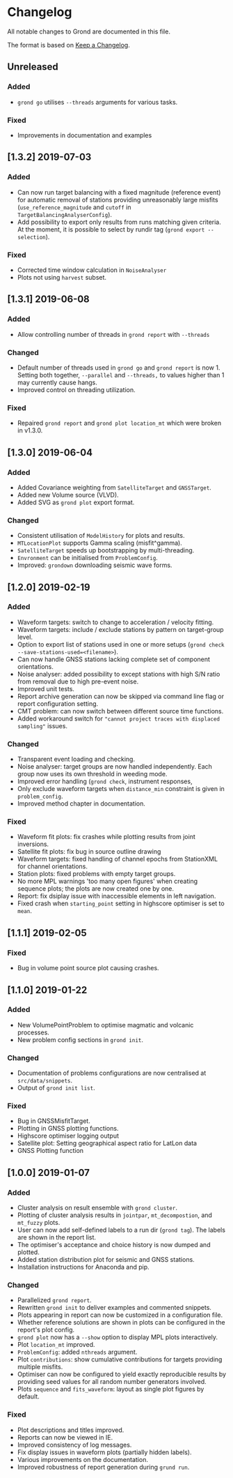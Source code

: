 # Changelog

All notable changes to Grond are documented in this file.

The format is based on [Keep a Changelog](https://keepachangelog.com/en/1.0.0/).

## Unreleased

### Added
- `grond go` utilises `--threads` arguments for various tasks.

### Fixed
- Improvements in documentation and examples

## [1.3.2] 2019-07-03

### Added
- Can now run target balancing with a fixed magnitude (reference event) for
  automatic removal of stations providing unreasonably large misfits
  (`use_reference_magnitude` and `cutoff` in `TargetBalancingAnalyserConfig`).
- Add possibility to export only results from runs matching given criteria.
  At the moment, it is possible to select by rundir tag (`grond export
  --selection`).

### Fixed
- Corrected time window calculation in `NoiseAnalyser`
- Plots not using `harvest` subset.

## [1.3.1] 2019-06-08

### Added
- Allow controlling number of threads in `grond report` with `--threads`

### Changed
- Default number of threads used in `grond go` and `grond report` is now 1.
  Setting both together, `--parallel` and `--threads,` to values higher than 1
  may currently cause hangs.
- Improved control on threading utilization.

### Fixed
- Repaired `grond report` and `grond plot location_mt` which were broken in
  v1.3.0.


## [1.3.0] 2019-06-04

### Added
- Added Covariance weighting from `SatelliteTarget` and `GNSSTarget`.
- Added new Volume source (VLVD).
- Added SVG as `grond plot` export format.

### Changed
- Consistent utilisation of `ModelHistory` for plots and results.
- `MTLocationPlot` supports Gamma scaling (misfit^gamma).
- `SatelliteTarget` speeds up bootstrapping by multi-threading.
- `Envronment` can be initialised from `ProblemConfig`.
- Improved: `grondown` downloading seismic wave forms.


## [1.2.0] 2019-02-19

### Added
- Waveform targets: switch to change to acceleration / velocity fitting.
- Waveform targets: include / exclude stations by pattern on target-group
  level.
- Option to export list of stations used in one or more setups (`grond check
  --save-stations-used=<filename>`).
- Can now handle GNSS stations lacking complete set of component orientations.
- Noise analyser: added possibility to except stations with high S/N ratio from
  removal due to high pre-event noise.
- Improved unit tests.
- Report archive generation can now be skipped via command line flag or report
  configuration setting.
- CMT problem: can now switch between different source time functions.
- Added workaround switch for `"cannot project traces with displaced sampling"`
  issues.

### Changed
- Transparent event loading and checking.
- Noise analyser: target groups are now handled independently. Each group now
  uses its own threshold in weeding mode.
- Improved error handling (`grond check`, instrument responses, 
- Only exclude waveform targets when `distance_min` constraint is given in
  `problem_config`.
- Improved method chapter in documentation.

### Fixed
- Waveform fit plots: fix crashes while plotting results from joint inversions.
- Satellite fit plots: fix bug in source outline drawing
- Waveform targets: fixed handling of channel epochs from StationXML for
  channel orientations.
- Station plots: fixed problems with empty target groups.
- No more MPL warnings 'too many open figures' when creating sequence plots;
  the plots are now created one by one.
- Report: fix dsiplay issue with inaccessible elements in left navigation.
- Fixed crash when `starting_point` setting in highscore optimiser is set to
  `mean`.

## [1.1.1] 2019-02-05

### Fixed
- Bug in volume point source plot causing crashes.

## [1.1.0] 2019-01-22

### Added
- New VolumePointProblem to optimise magmatic and volcanic processes.
- New problem config sections in `grond init`.

### Changed
- Documentation of problems configurations are now centralised at 
  `src/data/snippets`.
- Output of `grond init list`.

### Fixed
- Bug in GNSSMisfitTarget.
- Plotting in GNSS plotting functions.
- Highscore optimiser logging output
- Satellite plot: Setting geographical aspect ratio for LatLon data
- GNSS Plotting function

## [1.0.0] 2019-01-07

### Added
- Cluster analysis on result ensemble with `grond cluster`.
- Plotting of cluster analysis results in `jointpar`, `mt_decompostion`, and
  `mt_fuzzy` plots.
- User can now add self-defined labels to a run dir (`grond tag`). The labels
  are shown in the report list.
- The optimiser's acceptance and choice history is now dumped and plotted.
- Added station distribution plot for seismic and GNSS stations.
- Installation instructions for Anaconda and pip.

### Changed
- Parallelized `grond report`.
- Rewritten `grond init` to deliver examples and commented snippets.
- Plots appearing in report can now be customized in a configuration file.
- Whether reference solutions are shown in plots can be configured in the
  report's plot config.
- `grond plot` now has a `--show` option to display MPL plots interactively.
- Plot `location_mt` improved.
- `ProblemConfig`: added `nthreads` argument.
- Plot `contributions`: show cumulative contributions for targets providing
  multiple misfits.
- Optimiser can now be configured to yield exactly reproducible results by
  providing seed values for all random number generators involved.
- Plots `sequence` and `fits_waveform`: layout as single plot figures by 
  default.

### Fixed
- Plot descriptions and titles improved.
- Reports can now be viewed in IE.
- Improved consistency of log messages.
- Fix display issues in waveform plots (partially hidden labels).
- Various improvements on the documentation.
- Improved robustness of report generation during `grund run`.
